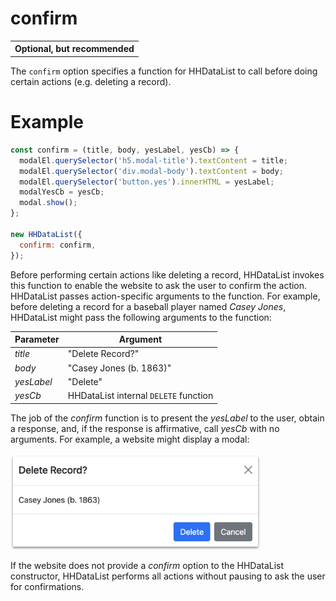 # confirm

<table class="options-table"><tr><th>Optional, but recommended</th></tr></table>

The `confirm` option specifies a function for HHDataList to call before doing certain actions (e.g. deleting a record).

# Example

``` js nonum
const confirm = (title, body, yesLabel, yesCb) => {
  modalEl.querySelector('h5.modal-title').textContent = title;
  modalEl.querySelector('div.modal-body').textContent = body;
  modalEl.querySelector('button.yes').innerHTML = yesLabel;
  modalYesCb = yesCb;
  modal.show();
};
 
new HHDataList({
  confirm: confirm,
});
```

Before performing certain actions like deleting a record, HHDataList invokes this function to enable the website to ask the user to confirm the action. HHDataList passes action-specific arguments to the function. For example, before deleting a record for a baseball player named *Casey Jones*, HHDataList might pass the following arguments to the function:

|Parameter|Argument|
|-|-|
|*title*|"Delete Record?"|
|*body*|"Casey Jones (b. 1863)"|
|*yesLabel*|"Delete"|
|*yesCb*|HHDataList internal `DELETE` function|

The job of the *confirm* function is to present the *yesLabel* to the user, obtain a response, and, if the response is affirmative, call *yesCb* with no arguments. For example, a website might display a modal:

<p><img src="confirm.png" class="img-fluid d-block" width=400 loading="lazy"></p>

If the website does not provide a *confirm* option to the HHDataList constructor, HHDataList performs all actions without pausing to ask the user for confirmations.